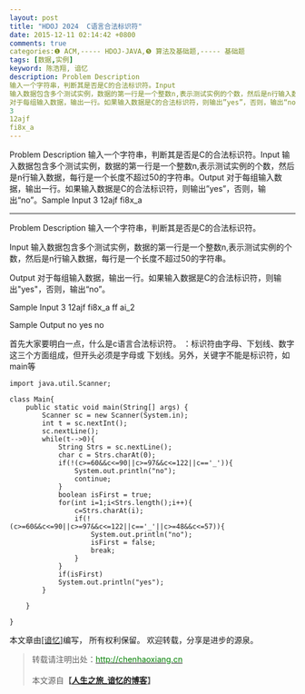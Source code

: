 ```yaml
---
layout: post
title: "HDOJ 2024  C语言合法标识符"
date: 2015-12-11 02:14:42 +0800
comments: true
categories:❶ ACM,----- HDOJ-JAVA,❺ 算法及基础题,----- 基础题
tags: [数据,实例]
keyword: 陈浩翔, 谙忆
description: Problem Description 
输入一个字符串，判断其是否是C的合法标识符。Input 
输入数据包含多个测试实例，数据的第一行是一个整数n,表示测试实例的个数，然后是n行输入数据，每行是一个长度不超过50的字符串。Output 
对于每组输入数据，输出一行。如果输入数据是C的合法标识符，则输出”yes”，否则，输出“no”。Sample Input 
3 
12ajf 
fi8x_a 
---
```



Problem Description 
输入一个字符串，判断其是否是C的合法标识符。Input 
输入数据包含多个测试实例，数据的第一行是一个整数n,表示测试实例的个数，然后是n行输入数据，每行是一个长度不超过50的字符串。Output 
对于每组输入数据，输出一行。如果输入数据是C的合法标识符，则输出”yes”，否则，输出“no”。Sample Input 
3 
12ajf 
fi8x_a
<!-- more -->
----------

Problem Description
输入一个字符串，判断其是否是C的合法标识符。

 

Input
输入数据包含多个测试实例，数据的第一行是一个整数n,表示测试实例的个数，然后是n行输入数据，每行是一个长度不超过50的字符串。

 

Output
对于每组输入数据，输出一行。如果输入数据是C的合法标识符，则输出"yes"，否则，输出“no”。

 

Sample Input
3
12ajf
fi8x_a
ff  ai_2
 

Sample Output
no
yes
no

首先大家要明白一点，什么是c语言合法标识符。
：标识符由字母、下划线、数字这三个方面组成，但开头必须是字母或
下划线。另外，关键字不能是标识符，如main等

```
import java.util.Scanner;

class Main{
    public static void main(String[] args) {
        Scanner sc = new Scanner(System.in);
        int t = sc.nextInt();
        sc.nextLine();
        while(t-->0){
            String Strs = sc.nextLine();
            char c = Strs.charAt(0);
            if(!(c>=60&&c<=90||c>=97&&c<=122||c=='_')){
                System.out.println("no");
                continue;
            }
            boolean isFirst = true;
            for(int i=1;i<Strs.length();i++){
                c=Strs.charAt(i);
                if(!(c>=60&&c<=90||c>=97&&c<=122||c=='_'||c>=48&&c<=57)){
                    System.out.println("no");
                    isFirst = false;
                    break;
                }
            }
            if(isFirst)
            System.out.println("yes");
        }
        
    }

}

```

本文章由<a href="http://chenhaoxiang.cn/">[谙忆]</a>编写， 所有权利保留。 
欢迎转载，分享是进步的源泉。
<blockquote cite='陈浩翔'>
<p background-color='#D3D3D3'>转载请注明出处：<a href='http://chenhaoxiang.cn'><font color="green">http://chenhaoxiang.cn</font></a><br><br>
本文源自<strong>【<a href='http://chenhaoxiang.cn' target='_blank'>人生之旅_谙忆的博客</a>】</strong></p>
</blockquote>
